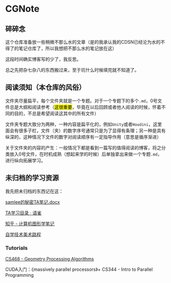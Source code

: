 # CGNote

## 碎碎念

这个仓库准备放一些稍微不那么水的文章（是的我承认我的CDSN已经沦为水的不得了的笔记仓库了，所以我想把不那么水的笔记放在这）

这段时间确实博客写的少了，我反思。

总之先把杂七杂八的东西搬过来，至于坑什么时候填完就不知道了。

## 阅读须知（本仓库的风俗）

文件夹尽量扁平，每个文件夹就是一个专题。对于一个专题下的多个`.md`，0号文件总是大纲和阅读参考（<mark>这很重要</mark>，毕竟在以后回顾或者他人阅读的时候，怀着不同的目的，不总是希望阅读这其中的所有文件）

文件夹专题大致分为两种，一种内容是扁平化的，例如`Unity`或者`Houdini`，这里面会有很多子栏，文件（夹）的数字序号通常只是为了显得有条理；另一种是具有纵深的，这种情况下文件的数字对阅读顺序有一定指导作用（意思是循序渐进）

关于文件夹的内容的产生：一般情况下都是看到一篇写的值得阅读的博客，将之分类放入0号文件，在时机成熟（想起来学的时候）后单独拿出来做一个专题`.md`，进行纵向拓展学习。

## 未归档的学习资源

我先把未归档的东西记在这：

[samlee的秘密TA笔记.docx](https://www.kdocs.cn/l/cbSqBT9pOXH5)

[TA学习目录 · 语雀](https://www.yuque.com/faded-1bfel/ohdnsq/znk7wv)

[知乎 - 计算机图形学笔记](https://zhuanlan.zhihu.com/p/613853684)

[自学技术美术路程](https://zhuanlan.zhihu.com/p/541765170)

### Tutorials

[CS468 -  Geometry Processing Algorithms](http://graphics.stanford.edu/courses/cs468-12-spring/)

CUDA入门：《massively parallel processors》+ CS344 - Intro to Parallel Programming